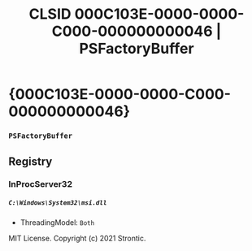 ﻿---
title: "CLSID 000C103E-0000-0000-C000-000000000046 | PSFactoryBuffer"
excerpt: What is COM-Object CLSID 000C103E-0000-0000-C000-000000000046?
---

# {000C103E-0000-0000-C000-000000000046}

### `PSFactoryBuffer`

## Registry


### InProcServer32

##### `C:\Windows\System32\msi.dll`
* ThreadingModel: `Both`

MIT License. Copyright (c) 2021 Strontic.


